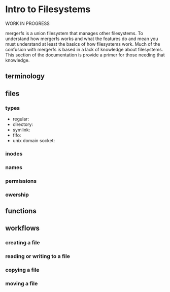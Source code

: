 # Intro to Filesystems

WORK IN PROGRESS

mergerfs is a union filesystem that manages other filesystems. To
understand how mergerfs works and what the features do and mean you
must understand at least the basics of how filesystems work. Much of
the confusion with mergerfs is based in a lack of knowledge about
filesystems. This section of the documentation is provide a primer for
those needing that knowledge.


## terminology


## files

### types

* regular:
* directory:
* symlink:
* fifo:
* unix domain socket:


### inodes

### names

### permissions

### owership


## functions


## workflows

### creating a file

### reading or writing to a file

### copying a file

### moving a file
